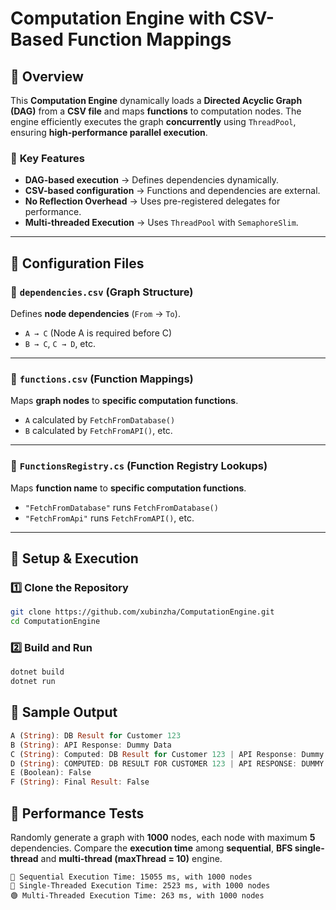 # Computation Engine with CSV-Based Function Mappings

## 📌 Overview
This **Computation Engine** dynamically loads a **Directed Acyclic Graph (DAG)** from a **CSV file** and maps **functions** to computation nodes. The engine efficiently executes the graph **concurrently** using `ThreadPool`, ensuring **high-performance parallel execution**.

### 🚀 **Key Features**
- **DAG-based execution** → Defines dependencies dynamically.
- **CSV-based configuration** → Functions and dependencies are external.
- **No Reflection Overhead** → Uses pre-registered delegates for performance.
- **Multi-threaded Execution** → Uses `ThreadPool` with `SemaphoreSlim`.

---

## 📄 **Configuration Files**

### **🔹 `dependencies.csv` (Graph Structure)**
Defines **node dependencies** (`From` → `To`).

- `A → C` (Node A is required before C)
- `B → C`, `C → D`, etc.

---

### **🔹 `functions.csv` (Function Mappings)**
Maps **graph nodes** to **specific computation functions**.

- `A` calculated by `FetchFromDatabase()`
- `B` calculated by `FetchFromAPI()`, etc.

---

### **🔹 `FunctionsRegistry.cs` (Function Registry Lookups)**
Maps **function name** to **specific computation functions**.

- `"FetchFromDatabase"` runs `FetchFromDatabase()`
- `"FetchFromApi"` runs `FetchFromAPI()`, etc.

---

## 🚀 **Setup & Execution**
### **1️⃣ Clone the Repository**
```sh
git clone https://github.com/xubinzha/ComputationEngine.git
cd ComputationEngine

```
### **2️⃣ Build and Run**
```sh
dotnet build
dotnet run
```

## 📌 Sample Output
```rust
A (String): DB Result for Customer 123
B (String): API Response: Dummy Data
C (String): Computed: DB Result for Customer 123 | API Response: Dummy Data
D (String): COMPUTED: DB RESULT FOR CUSTOMER 123 | API RESPONSE: DUMMY DATA
E (Boolean): False
F (String): Final Result: False
```

## 📌 Performance Tests
Randomly generate a graph with **1000** nodes, each node with maximum **5** dependencies. Compare the **execution time** among **sequential**, **BFS single-thread** and **multi-thread (maxThread = 10)** engine.
```aiignore
🔴 Sequential Execution Time: 15055 ms, with 1000 nodes
🔴 Single-Threaded Execution Time: 2523 ms, with 1000 nodes
🟢 Multi-Threaded Execution Time: 263 ms, with 1000 nodes

```